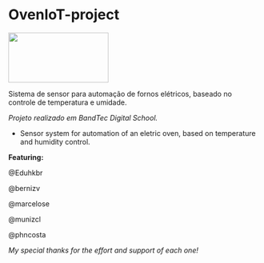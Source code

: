# OvenIoT-project

<img align="center" width="200" height="100" src="https://i.imgur.com/uBzgaz4.png">

Sistema de sensor para automação de fornos elétricos, baseado no controle de temperatura e umidade.

 <i> Projeto realizado em BandTec Digital School. </i>

- Sensor system for automation of an eletric oven, based on temperature and humidity control.



<b>Featuring:</b>

@Eduhkbr

@bernizv

@marcelose

@munizcl

@phncosta

<i>My special thanks for the effort and support of each one!</i>
